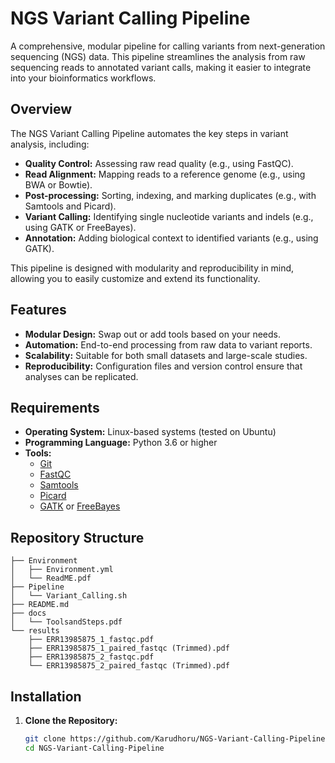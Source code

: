 # NGS Variant Calling Pipeline

A comprehensive, modular pipeline for calling variants from next-generation sequencing (NGS) data. This pipeline streamlines the analysis from raw sequencing reads to annotated variant calls, making it easier to integrate into your bioinformatics workflows.

## Overview

The NGS Variant Calling Pipeline automates the key steps in variant analysis, including:

- **Quality Control:** Assessing raw read quality (e.g., using FastQC).
- **Read Alignment:** Mapping reads to a reference genome (e.g., using BWA or Bowtie).
- **Post-processing:** Sorting, indexing, and marking duplicates (e.g., with Samtools and Picard).
- **Variant Calling:** Identifying single nucleotide variants and indels (e.g., using GATK or FreeBayes).
- **Annotation:** Adding biological context to identified variants (e.g., using GATK).

This pipeline is designed with modularity and reproducibility in mind, allowing you to easily customize and extend its functionality.

## Features

- **Modular Design:** Swap out or add tools based on your needs.
- **Automation:** End-to-end processing from raw data to variant reports.
- **Scalability:** Suitable for both small datasets and large-scale studies.
- **Reproducibility:** Configuration files and version control ensure that analyses can be replicated.

## Requirements

- **Operating System:** Linux-based systems (tested on Ubuntu)
- **Programming Language:** Python 3.6 or higher
- **Tools:**
  - [Git](https://git-scm.com/)
  - [FastQC](https://www.bioinformatics.babraham.ac.uk/projects/fastqc/)
  - [Samtools](http://www.htslib.org/)
  - [Picard](https://broadinstitute.github.io/picard/)
  - [GATK](https://gatk.broadinstitute.org/) or [FreeBayes](https://github.com/freebayes/freebayes)

## Repository Structure

```plaintext
├── Environment
│   ├── Environment.yml
│   └── ReadME.pdf
├── Pipeline
│   └── Variant_Calling.sh
├── README.md
├── docs
│   └── ToolsandSteps.pdf
└── results
    ├── ERR13985875_1_fastqc.pdf
    ├── ERR13985875_1_paired_fastqc (Trimmed).pdf
    ├── ERR13985875_2_fastqc.pdf
    └── ERR13985875_2_paired_fastqc (Trimmed).pdf
```

## Installation

1. **Clone the Repository:**
   ```bash
   git clone https://github.com/Karudhoru/NGS-Variant-Calling-Pipeline.git
   cd NGS-Variant-Calling-Pipeline
   

